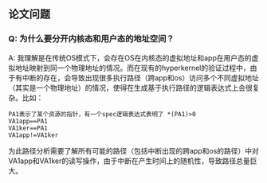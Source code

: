 ## 论文问题
### Q: 为什么要分开内核态和用户态的地址空间？
A: 我理解是在传统OS模式下，会存在OS在内核态的虚拟地址和app在用户态的虚拟地址映射到同一个物理地址的情况。而在现有的hyperkernel的验证过程中，由于有中断的存在，会导致出现很多执行路径（跨app和os）访问多个不同虚拟地址（其实是一个物理地址）的情况，使得在生成基于执行路径的逻辑表达式上会很复杂。比如：
```
PA1表示了某个资源的指针，有一个spec逻辑表达式表明了 *(PA1)>0
VA1app==PA1
VA1ker==PA1
VA1app!=VA1ker
```
为此路径分析需要了解所有可能的路径（包括中断出现的跨app和os的路径）中对VA1app和VA1ker的读写操作，由于中断在产生时间上的随机性，导致路径总量巨大。

